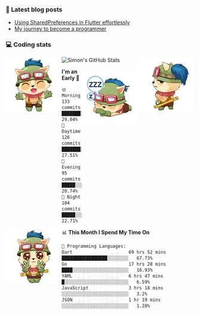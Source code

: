 ### 📘 Latest blog posts

<!-- BLOG-POST-LIST:START -->
- [Using SharedPreferences in Flutter effortlessly](http://blog.codingteemo.me/2020/07/15/Using-SharedPreferences-in-Flutter-effortlessly/)
- [My journey to become a programmer](http://blog.codingteemo.me/2018/07/14/My-journey-to-become-a-programmer/)
<!-- BLOG-POST-LIST:END -->

### 💻 Coding stats
<img align="right" src="https://raw.githubusercontent.com/simonpham/simonpham/master/assets/images/6kiur.gif" >


<img align="left" src="https://raw.githubusercontent.com/simonpham/simonpham/master/assets/images/5kiur.gif" >

![Simon's GitHub Stats](https://github-readme-stats-obu2qdcs2.vercel.app/api?username=simonpham)

<img align="right" src="https://raw.githubusercontent.com/simonpham/simonpham/master/assets/images/4kiur.gif" >

<!--START_SECTION:waka-->
**I'm an Early 🐤** 

```text
🌞 Morning    133 commits    ███████░░░░░░░░░░░░░░░░░░   29.04% 
🌆 Daytime    126 commits    ███████░░░░░░░░░░░░░░░░░░   27.51% 
🌃 Evening    95 commits     █████░░░░░░░░░░░░░░░░░░░░   20.74% 
🌙 Night      104 commits    █████░░░░░░░░░░░░░░░░░░░░   22.71%

```


<img align="left" src="https://raw.githubusercontent.com/simonpham/simonpham/master/assets/images/19kiur.gif" >📊 **This Month I Spend My Time On** 

```text
💬 Programming Languages: 
Dart                     69 hrs 52 mins      █████████████████░░░░░░░░   67.73% 
Go                       17 hrs 28 mins      ████░░░░░░░░░░░░░░░░░░░░░   16.93% 
YAML                     6 hrs 47 mins       █░░░░░░░░░░░░░░░░░░░░░░░░   6.59% 
JavaScript               3 hrs 18 mins       ░░░░░░░░░░░░░░░░░░░░░░░░░   3.2% 
JSON                     1 hr 19 mins        ░░░░░░░░░░░░░░░░░░░░░░░░░   1.28%

```


<!--END_SECTION:waka-->
